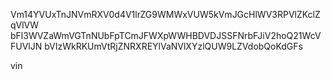 Vm14YVUxTnJNVmRXV0d4V1lrZG9WMWxVUW5kVmJGcHlWV3RPVlZKclZqVlVW
bFl3WVZaWmVGTnNUbFpTCmJFWXpWWHBDVDJSSFNrbFJiV2hoQ21WcVFUVlJN
bVIzWkRKUmVtRjZNRXREYlVaNVlXYzlQUW9LZVdobQoKdGFs

vin